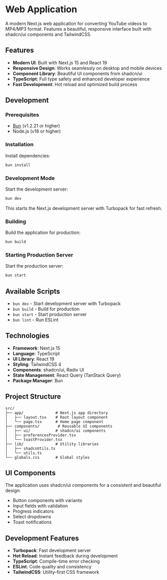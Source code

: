 # Web Application

A modern Next.js web application for converting YouTube videos to MP4/MP3 format. Features a beautiful, responsive interface built with shadcn/ui components and TailwindCSS.

## Features

- **Modern UI**: Built with Next.js 15 and React 19
- **Responsive Design**: Works seamlessly on desktop and mobile devices
- **Component Library**: Beautiful UI components from shadcn/ui
- **TypeScript**: Full type safety and enhanced developer experience
- **Fast Development**: Hot reload and optimized build process

## Development

### Prerequisites

- [Bun](https://bun.sh/) (v1.2.21 or higher)
- Node.js (v18 or higher)

### Installation

Install dependencies:

```bash
bun install
```

### Development Mode

Start the development server:

```bash
bun dev
```

This starts the Next.js development server with Turbopack for fast refresh.

### Building

Build the application for production:

```bash
bun build
```

### Starting Production Server

Start the production server:

```bash
bun start
```

## Available Scripts

- `bun dev` - Start development server with Turbopack
- `bun build` - Build for production
- `bun start` - Start production server
- `bun lint` - Run ESLint

## Technologies

- **Framework**: Next.js 15
- **Language**: TypeScript
- **UI Library**: React 19
- **Styling**: TailwindCSS 4
- **Components**: shadcn/ui, Radix UI
- **State Management**: React Query (TanStack Query)
- **Package Manager**: Bun

## Project Structure

```
src/
├── app/              # Next.js app directory
│   ├── layout.tsx    # Root layout component
│   └── page.tsx      # Home page component
├── components/        # Reusable UI components
│   ├── ui/           # shadcn/ui components
│   ├── preferencesProvider.tsx
│   └── toastProvider.tsx
├── lib/              # Utility libraries
│   ├── shadcnUtils.ts
│   └── utils.ts
└── globals.css       # Global styles
```

## UI Components

The application uses shadcn/ui components for a consistent and beautiful design:

- Button components with variants
- Input fields with validation
- Progress indicators
- Select dropdowns
- Toast notifications

## Development Features

- **Turbopack**: Fast development server
- **Hot Reload**: Instant feedback during development
- **TypeScript**: Compile-time error checking
- **ESLint**: Code quality and consistency
- **TailwindCSS**: Utility-first CSS framework
